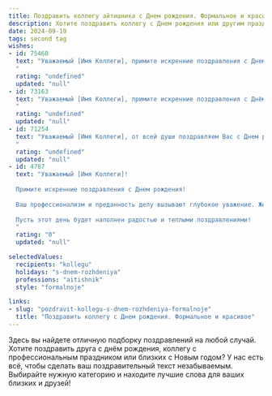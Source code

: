 ```yaml
---
title: Поздравить коллегу айтишника c Днем рождения. Формальное и красивое
description: Хотите поздравить коллегу c Днем рождения или другим праздником? Наш ИИ создаст незабываемое поздравление, а вы обязательно выделитесь среди других.  
date: 2024-09-19
tags: second tag
wishes:
- id: 75468
  text: "Уважаемый [Имя Коллеги], примите искренние поздравления с Днем рождения! Желаем Вам профессиональных успехов, интересных задач и новых, смелых идей в сфере IT. Пусть Ваш код всегда будет безупречен, а работа приносит удовольствие и удовлетворение. Счастья, здоровья и всего самого наилучшего!
  "
  rating: "undefined"
  updated: "null"
- id: 73163
  text: "Уважаемый [Имя Коллеги], примите искренние поздравления с Днём рождения! Желаю Вам профессиональных успехов в сфере IT, новых интересных задач и вдохновения для их решения, а также крепкого здоровья, благополучия и ярких впечатлений!
  "
  rating: "undefined"
  updated: "null"
- id: 71254
  text: "Уважаемый [Имя Коллеги], от всей души поздравляем Вас с Днем рождения! Желаем Вам крепкого здоровья, неиссякаемой энергии, творческого вдохновения в Вашей сфере деятельности. Пусть Ваша профессиональная жизнь будет богата на интересные задачи, а Ваше  личное время  - на яркие радости. Счастья Вам и благополучия!
  "
  rating: "undefined"
  updated: "null"
- id: 4787
  text: "Уважаемый [Имя Коллеги]!
  
  Примите искренние поздравления с Днем рождения!
  
  Ваш профессионализм и преданность делу вызывают глубокое уважение. Желаем Вам дальнейших успехов в Вашей важной сфере, интересных проектов и неиссякаемого вдохновения.
  
  Пусть этот день будет наполнен радостью и теплыми поздравлениями!
  "
  rating: "0"
  updated: "null"

selectedValues:
  recipients: "kollegu"
  holidays: "s-dnem-rozhdeniya"
  professions: "aitishnik"
  style: "formalnoje"

links:
- slug: "pozdravit-kollegu-s-dnem-rozhdeniya-formalnoje"
  title: "Поздравить коллегу c Днем рождения. Формальное и красивое"
---
```


Здесь вы найдете отличную подборку поздравлений на любой случай. 
Хотите поздравить друга с днём рождения, коллегу с профессиональным праздником или близких с Новым годом? У нас есть всё, чтобы сделать ваш поздравительный текст незабываемым. Выбирайте нужную категорию и находите лучшие слова для ваших близких и друзей!
